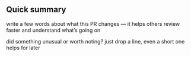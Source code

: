 ## Quick summary

write a few words about what this PR changes — it helps others review faster and understand what’s going on

did something unusual or worth noting? just drop a line, even a short one helps for later
